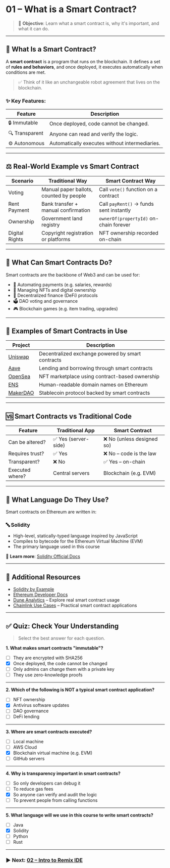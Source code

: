 # 01 – What is a Smart Contract?

> 📘 **Objective**: Learn what a smart contract is, why it's important, and what it can do.

---

## 🧠 What Is a Smart Contract?

A **smart contract** is a program that runs on the blockchain. It defines a set of **rules and behaviors**, and once deployed, it executes automatically when conditions are met.

> ✅ Think of it like an unchangeable robot agreement that lives on the blockchain.

### ✨ Key Features:

| Feature      | Description                                              |
|--------------|----------------------------------------------------------|
| 🔒 Immutable | Once deployed, code cannot be changed.                   |
| 🔍 Transparent | Anyone can read and verify the logic.                  |
| ⚙️ Autonomous | Automatically executes without intermediaries.          |

---

## ⚖️ Real-World Example vs Smart Contract

| Scenario       | Traditional Way                          | Smart Contract Way                      |
|----------------|-------------------------------------------|-----------------------------------------|
| Voting         | Manual paper ballots, counted by people  | Call `vote()` function on a contract    |
| Rent Payment   | Bank transfer + manual confirmation      | Call `payRent()` → funds sent instantly |
| Ownership      | Government land registry                 | `ownerOf(propertyId)` on-chain forever  |
| Digital Rights | Copyright registration or platforms      | NFT ownership recorded on-chain         |

---

## 💼 What Can Smart Contracts Do?

Smart contracts are the backbone of Web3 and can be used for:

- 💸 Automating payments (e.g. salaries, rewards)
- 🎨 Managing NFTs and digital ownership
- 🏦 Decentralized finance (DeFi) protocols
- 🗳 DAO voting and governance
- 🎮 Blockchain games (e.g. item trading, upgrades)

---

## 🧪 Examples of Smart Contracts in Use

| Project      | Description                                          |
|--------------|------------------------------------------------------|
| [Uniswap](https://uniswap.org)     | Decentralized exchange powered by smart contracts |
| [Aave](https://aave.com)           | Lending and borrowing through smart contracts     |
| [OpenSea](https://opensea.io)      | NFT marketplace using contract-based ownership    |
| [ENS](https://ens.domains)         | Human-readable domain names on Ethereum           |
| [MakerDAO](https://makerdao.com)   | Stablecoin protocol backed by smart contracts     |

---

## 🆚 Smart Contracts vs Traditional Code

| Feature             | Traditional App             | Smart Contract               |
|---------------------|-----------------------------|------------------------------|
| Can be altered?     | ✅ Yes (server-side)         | ❌ No (unless designed so)   |
| Requires trust?     | ✅ Yes                       | ❌ No – code is the law      |
| Transparent?        | ❌ No                        | ✅ Yes – on-chain            |
| Executed where?     | Central servers             | Blockchain (e.g. EVM)        |

---

## 💬 What Language Do They Use?

Smart contracts on Ethereum are written in:

### 🔤 Solidity
- High-level, statically-typed language inspired by JavaScript
- Compiles to bytecode for the Ethereum Virtual Machine (EVM)
- The primary language used in this course

📖 **Learn more**: [Solidity Official Docs](https://docs.soliditylang.org)

---

## 📎 Additional Resources

- [Solidity by Example](https://solidity-by-example.org)
- [Ethereum Developer Docs](https://ethereum.org/en/developers/docs/smart-contracts/)
- [Dune Analytics](https://dune.com) – Explore real smart contract usage
- [Chainlink Use Cases](https://chain.link/use-cases) – Practical smart contract applications

---

## ✅ Quiz: Check Your Understanding

> Select the best answer for each question.

**1. What makes smart contracts "immutable"?**  
- [ ] They are encrypted with SHA256  
- [x] Once deployed, the code cannot be changed  
- [ ] Only admins can change them with a private key  
- [ ] They use zero-knowledge proofs

---

**2. Which of the following is NOT a typical smart contract application?**  
- [ ] NFT ownership  
- [x] Antivirus software updates  
- [ ] DAO governance  
- [ ] DeFi lending

---

**3. Where are smart contracts executed?**  
- [ ] Local machine  
- [ ] AWS Cloud  
- [x] Blockchain virtual machine (e.g. EVM)  
- [ ] GitHub servers

---

**4. Why is transparency important in smart contracts?**  
- [ ] So only developers can debug it  
- [ ] To reduce gas fees  
- [x] So anyone can verify and audit the logic  
- [ ] To prevent people from calling functions

---

**5. What language will we use in this course to write smart contracts?**  
- [ ] Java  
- [x] Solidity  
- [ ] Python  
- [ ] Rust

---



### ▶️ Next: [02 – Intro to Remix IDE](02_intro_to_remix.md)
